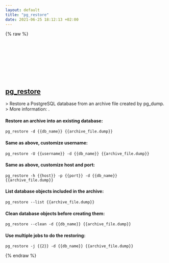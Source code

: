 ```yaml
---
layout: default
title: "pg_restore"
date: 2021-06-25 18:12:13 +02:00
---
```

{% raw %}
<h2 id="pg_restore">
  <a href="/en/common/pg_restore.html">pg_restore</a> <a href="#pg_restore"><svg class="icon">
    <use href="/assets/images/unicode_sprite.svg#link" />
  </svg></a>
</h2>
> Restore a PostgreSQL database from an archive file created by pg_dump.
> More information: <https://www.postgresql.org/docs/current/app-pgrestore.html>.

#### Restore an archive into an existing database:
```shell
pg_restore -d {{db_name}} {{archive_file.dump}}
```
#### Same as above, customize username:
```shell
pg_restore -U {{username}} -d {{db_name}} {{archive_file.dump}}
```
#### Same as above, customize host and port:
```shell
pg_restore -h {{host}} -p {{port}} -d {{db_name}} {{archive_file.dump}}
```
#### List database objects included in the archive:
```shell
pg_restore --list {{archive_file.dump}}
```
#### Clean database objects before creating them:
```shell
pg_restore --clean -d {{db_name}} {{archive_file.dump}}
```
#### Use multiple jobs to do the restoring:
```shell
pg_restore -j {{2}} -d {{db_name}} {{archive_file.dump}}
```
{% endraw %}